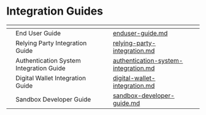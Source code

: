 # Integration Guides

<table data-view="cards"><thead><tr><th></th><th></th><th></th><th data-hidden data-card-target data-type="content-ref"></th></tr></thead><tbody><tr><td></td><td>End User Guide</td><td></td><td><a href="../enduser-guide.md">enduser-guide.md</a></td></tr><tr><td></td><td>Relying Party Integration Guide</td><td></td><td><a href="../relying-party-integration.md">relying-party-integration.md</a></td></tr><tr><td></td><td>Authentication System Integration Guide</td><td></td><td><a href="../authentication-system-integration.md">authentication-system-integration.md</a></td></tr><tr><td></td><td>Digital Wallet Integration Guide</td><td></td><td><a href="../digital-wallet-integration.md">digital-wallet-integration.md</a></td></tr><tr><td></td><td>Sandbox Developer Guide</td><td></td><td><a href="../sandbox-developer-guide.md">sandbox-developer-guide.md</a></td></tr></tbody></table>
